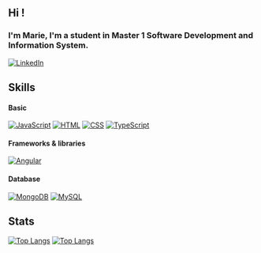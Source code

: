 ## Hi !

### I'm Marie, I'm a student in Master 1 Software Development and Information System. 
[![LinkedIn](https://skillicons.dev/icons?i=linkedin)](https://www.linkedin.com/in/marie-pivette)

## Skills 

#### Basic
[![JavaScript](https://skillicons.dev/icons?i=js)]()
[![HTML](https://skillicons.dev/icons?i=html)]()
[![CSS](https://skillicons.dev/icons?i=css)]()
[![TypeScript](https://skillicons.dev/icons?i=ts)]()

#### Frameworks & libraries
[![Angular](https://skillicons.dev/icons?i=angular)]()

#### Database
[![MongoDB](https://skillicons.dev/icons?i=mongodb)]()
[![MySQL](https://skillicons.dev/icons?i=mysql)]()


## Stats
[![Top Langs](http://github-profile-summary-cards.vercel.app/api/cards/profile-details?username=mariePivette&theme=default)]()
[![Top Langs](http://github-profile-summary-cards.vercel.app/api/cards/most-commit-language?username=mariePivette&theme=default)]()
